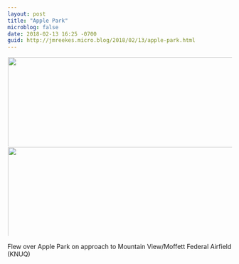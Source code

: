 ```yaml
---
layout: post
title: "Apple Park"
microblog: false
date: 2018-02-13 16:25 -0700
guid: http://jmreekes.micro.blog/2018/02/13/apple-park.html
---
```




<a href="http://www.jmreekes.com/uploads/2018/fe56739fee.jpg"><img src="http://www.jmreekes.com/uploads/2018/fe56739fee.jpg" width="600" height="600" style="max-height: 200px; width: auto; padding: 1px;" /></a><a href="http://www.jmreekes.com/uploads/2018/21ce9c1115.jpg"><img src="http://www.jmreekes.com/uploads/2018/21ce9c1115.jpg" width="600" height="600" style="max-height: 200px; width: auto; padding: 1px;" /></a>

Flew over Apple Park on approach to Mountain View/Moffett Federal Airfield (KNUQ)




